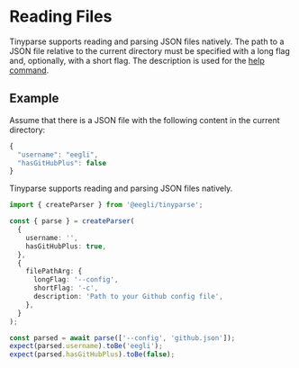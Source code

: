 # Reading Files

Tinyparse supports reading and parsing JSON files natively. The path to a JSON file relative to the current directory must be specified with a long flag and, optionally, with a short flag. The description is used for the [help command](reference/printing-arguments).

## Example

Assume that there is a JSON file with the following content in the current directory:

```js
{
  "username": "eegli",
  "hasGitHubPlus": false
}
```

Tinyparse supports reading and parsing JSON files natively.

<!-- doctest: file reading -->

```ts
import { createParser } from '@eegli/tinyparse';

const { parse } = createParser(
  {
    username: '',
    hasGitHubPlus: true,
  },
  {
    filePathArg: {
      longFlag: '--config',
      shortFlag: '-c',
      description: 'Path to your Github config file',
    },
  }
);

const parsed = await parse(['--config', 'github.json']);
expect(parsed.username).toBe('eegli');
expect(parsed.hasGitHubPlus).toBe(false);
```
